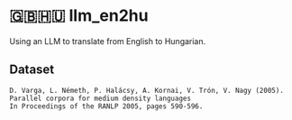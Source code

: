 # 🇬🇧🇭🇺 llm_en2hu

Using an LLM to translate from English to Hungarian.

## Dataset
```
D. Varga, L. Németh, P. Halácsy, A. Kornai, V. Trón, V. Nagy (2005).
Parallel corpora for medium density languages
In Proceedings of the RANLP 2005, pages 590-596.
```
